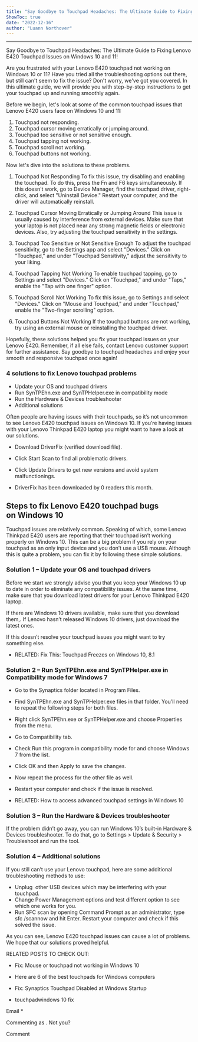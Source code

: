 ```yaml
---
title: "Say Goodbye to Touchpad Headaches: The Ultimate Guide to Fixing Lenovo E420 Touchpad Issues on Windows 10 and 11!"
ShowToc: true 
date: "2022-12-16"
author: "Luann Northover"
---
```

*****
Say Goodbye to Touchpad Headaches: The Ultimate Guide to Fixing Lenovo E420 Touchpad Issues on Windows 10 and 11!

Are you frustrated with your Lenovo E420 touchpad not working on Windows 10 or 11? Have you tried all the troubleshooting options out there, but still can't seem to fix the issue? Don't worry, we've got you covered. In this ultimate guide, we will provide you with step-by-step instructions to get your touchpad up and running smoothly again.

Before we begin, let's look at some of the common touchpad issues that Lenovo E420 users face on Windows 10 and 11:

1. Touchpad not responding.
2. Touchpad cursor moving erratically or jumping around.
3. Touchpad too sensitive or not sensitive enough.
4. Touchpad tapping not working.
5. Touchpad scroll not working.
6. Touchpad buttons not working.

Now let's dive into the solutions to these problems.

1. Touchpad Not Responding
To fix this issue, try disabling and enabling the touchpad. To do this, press the Fn and F6 keys simultaneously. If this doesn't work, go to Device Manager, find the touchpad driver, right-click, and select "Uninstall Device." Restart your computer, and the driver will automatically reinstall.

2. Touchpad Cursor Moving Erratically or Jumping Around
This issue is usually caused by interference from external devices. Make sure that your laptop is not placed near any strong magnetic fields or electronic devices. Also, try adjusting the touchpad sensitivity in the settings.

3. Touchpad Too Sensitive or Not Sensitive Enough
To adjust the touchpad sensitivity, go to the Settings app and select "Devices." Click on "Touchpad," and under "Touchpad Sensitivity," adjust the sensitivity to your liking.

4. Touchpad Tapping Not Working
To enable touchpad tapping, go to Settings and select "Devices." Click on "Touchpad," and under "Taps," enable the "Tap with one finger" option.

5. Touchpad Scroll Not Working
To fix this issue, go to Settings and select "Devices." Click on "Mouse and Touchpad," and under "Touchpad," enable the "Two-finger scrolling" option.

6. Touchpad Buttons Not Working
If the touchpad buttons are not working, try using an external mouse or reinstalling the touchpad driver.

Hopefully, these solutions helped you fix your touchpad issues on your Lenovo E420. Remember, if all else fails, contact Lenovo customer support for further assistance. Say goodbye to touchpad headaches and enjoy your smooth and responsive touchpad once again!


### 4 solutions to fix Lenovo touchpad problems
 
- Update your OS and touchpad drivers
 - Run SynTPEhn.exe and SynTPHelper.exe in compatibility mode
 - Run the Hardware & Devices troubleshooter
 - Additional solutions

 
Often people are having issues with their touchpads, so it’s not uncommon to see Lenovo E420 touchpad issues on Windows 10. If you’re having issues with your Lenovo Thinkpad E420 laptop you might want to have a look at our solutions.
 
 
 
- Download DriverFix (verified download file).
 - Click Start Scan to find all problematic drivers.
 - Click Update Drivers to get new versions and avoid system malfunctionings.

 
- DriverFix has been downloaded by 0 readers this month.

 
## Steps to fix Lenovo E420 touchpad bugs on Windows 10
 
Touchpad issues are relatively common. Speaking of which, some Lenovo Thinkpad E420 users are reporting that their touchpad isn’t working properly on Windows 10. This can be a big problem if you rely on your touchpad as an only input device and you don’t use a USB mouse. Although this is quite a problem, you can fix it by following these simple solutions.
 
### Solution 1 – Update your OS and touchpad drivers
 
Before we start we strongly advise you that you keep your Windows 10 up to date in order to eliminate any compatibility issues. At the same time, make sure that you download latest drivers for your Lenovo Thinkpad E420 laptop.
 
If there are Windows 10 drivers available, make sure that you download them,. If Lenovo hasn’t released Windows 10 drivers, just download the latest ones.
 
If this doesn’t resolve your touchpad issues you might want to try something else.
 
- RELATED: Fix This: Touchpad Freezes on Windows 10, 8.1

 
### Solution 2 – Run SynTPEhn.exe and SynTPHelper.exe in Compatibility mode for Windows 7
 
- Go to the Synaptics folder located in Program Files.
 - Find SynTPEhn.exe and SynTPHelper.exe files in that folder. You’ll need to repeat the following steps for both files.
 - Right click SynTPEhn.exe or SynTPHelper.exe and choose Properties from the menu.
 - Go to Compatibility tab.
 - Check Run this program in compatibility mode for and choose Windows 7 from the list.
 - Click OK and then Apply to save the changes.
 - Now repeat the process for the other file as well.
 - Restart your computer and check if the issue is resolved.

 
- RELATED: How to access advanced touchpad settings in Windows 10

 
### Solution 3 – Run the Hardware & Devices troubleshooter
 
If the problem didn’t go away, you can run Windows 10’s built-in Hardware & Devices troubleshooter. To do that, go to Settings > Update & Security > Troubleshoot and run the tool.
 
### Solution 4 – Additional solutions
 
If you still can’t use your Lenovo touchpad, here are some additional troubleshooting methods to use:
 
- Unplug  other USB devices which may be interfering with your touchpad.
 - Change Power Management options and test different option to see which one works for you.
 - Run SFC scan by opening Command Prompt as an administrator, type sfc /scannow and hit Enter. Restart your computer and check if this solved the issue.

 
As you can see, Lenovo E420 touchpad issues can cause a lot of problems. We hope that our solutions proved helpful.
 
RELATED POSTS TO CHECK OUT:
 
- Fix: Mouse or touchpad not working in Windows 10
 - Here are 6 of the best touchpads for Windows computers
 - Fix: Synaptics Touchpad Disabled at Windows Startup

 

 
- touchpadwindows 10 fix

 
Email * 
 

Commenting as .
Not you?

 
Comment 





